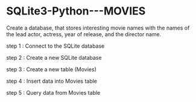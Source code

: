 # SQLite3-Python---MOVIES

Create a database, that stores interesting movie names with the names of the lead actor, actress, year of release, and the director name.

step 1 : Connect to the SQLite database

step 2 : Create a new SQLite database

step 3 : Create a new table (Movies) 

step 4 : Insert data into Movies table

step 5 : Query data from Movies table
